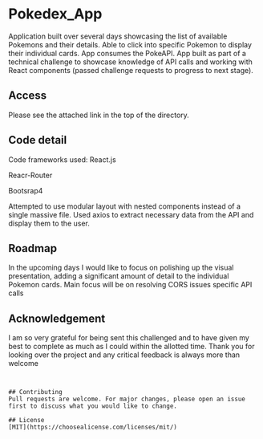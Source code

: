 # Pokedex_App
Application built over several days showcasing the list of available Pokemons and their details. Able to click into specific Pokemon to display their individual cards. App consumes the PokeAPI. App built as part of a technical challenge to showcase knowledge of API calls and working with React components (passed challenge requests to progress to next stage).

## Access

Please see the attached link in the top of the directory.



## Code detail

Code frameworks used:
React.js

Reacr-Router

Bootsrap4

Attempted to use modular layout with nested components instead of a single massive file. Used axios to extract necessary data from the API and display them to the user.

## Roadmap
In the upcoming days I would like to focus on polishing up the visual presentation, adding a significant amount of detail to the individual Pokemon cards. Main focus will be on resolving CORS issues specific API calls

## Acknowledgement
I am so very grateful for being sent this challenged and to have given my best to complete as much as I could within the allotted time. Thank you for looking over the project and any critical feedback is always more than welcome

```


## Contributing
Pull requests are welcome. For major changes, please open an issue first to discuss what you would like to change.

## License
[MIT](https://choosealicense.com/licenses/mit/)
